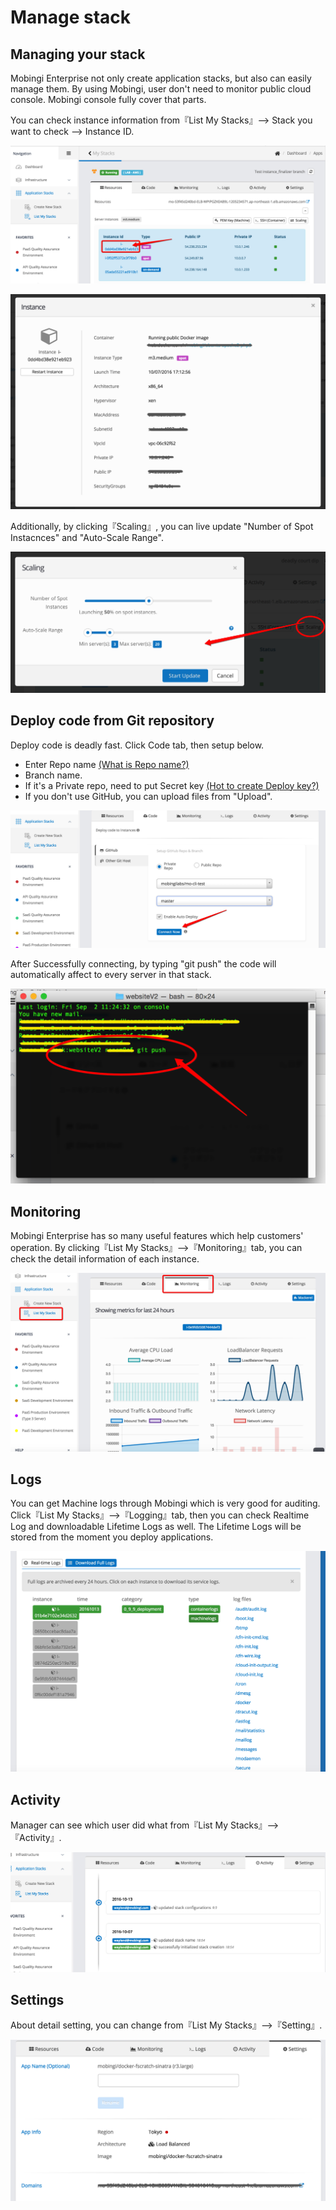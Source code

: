 # Manage stack

## Managing your stack

Mobingi Enterprise not only create application stacks, but also can easily manage them. By using Mobingi, user don't need to monitor public cloud console. Mobingi console fully cover that parts.

You can check instance information from『List My Stacks』--&gt; Stack you want to check --&gt; Instance ID.

![](../../.gitbook/assets/stack-list.png)

![](../../.gitbook/assets/server_detail.png)

Additionally, by clicking『Scaling』, you can live update "Number of Spot Instacnces" and "Auto-Scale Range".

![](../../.gitbook/assets/scaling_server.png)

## Deploy code from Git repository

Deploy code is deadly fast. Click Code tab, then setup below.

* Enter Repo name [\(What is Repo name?\)](https://docs.mobingi.com/official/guide/reponame/jp)
* Branch name.
* If it's a Private repo, need to put Secret key [\(Hot to create Deploy key?\)](https://docs.mobingi.com/official/faq/deploykey/jp)
* If you don't use GitHub, you can upload files from "Upload".

![](../../.gitbook/assets/code_1.png)

After Successfully connecting, by typing "git push" the code will automatically affect to every server in that stack.

![](../../.gitbook/assets/git-_push.png)

## Monitoring

Mobingi Enterprise has so many useful features which help customers' operation. By clicking『List My Stacks』--&gt;『Monitoring』tab, you can check the detail information of each instance.

![](../../.gitbook/assets/monitoring1.png)

## Logs

You can get Machine logs through Mobingi which is very good for auditing. Click『List My Stacks』--&gt;『Logging』tab, then you can check Realtime Log and downloadable Lifetime Logs as well. The Lifetime Logs will be stored from the moment you deploy applications.

![](../../.gitbook/assets/log1.png)

## Activity

Manager can see which user did what from『List My Stacks』--&gt;『Activity』.

![](../../.gitbook/assets/activity.png)

## Settings

About detail setting, you can change from『List My Stacks』--&gt;『Setting』.

![](../../.gitbook/assets/stack_setting1.png)

